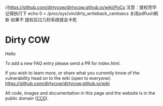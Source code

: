 //https://github.com/dirtycow/dirtycow.github.io/wiki/PoCs 
注意：提权完毕记得执行下 echo 0 > /proc/sys/vm/dirty_writeback_centisecs   关闭pdflush刷新 如果不 提权后过几秒系统就会卡死


# Dirty COW

Hello

To add a new FAQ entry please send a PR for index.html.

If you wish to learn more, or share what you currently know of the vulnerability head on to the wiki (open to everyone): https://github.com/dirtycow/dirtycow.github.io/wiki

All code, images and documentation in this page and the website is in the public domain ([CC0](https://creativecommons.org/publicdomain/zero/1.0/)).
